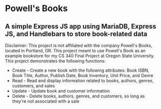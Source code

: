 # Powell's Books
## A simple Express JS app using MariaDB, Express JS, and Handlebars to store book-related data
Disclaimer: This project is not affiliated with the company Powell's Books, located in Portland, OR. This project meant to use Powell's Book as an example bookstore for my CS 340 Final Project at Oregon State University. This project demonstrates the following functions:
* Create - Create a new book with the following attributes: Book ISBN, Book Title, Author, Publish Date, Book Inventory, Unit Price, and Genre
* Read - Read and display information related to books, authors, genres, customers, and sales
* Update - Update book and customer information
* Delete - Delete books, authors, genres, and customers, so long as they're not associated with a sale
